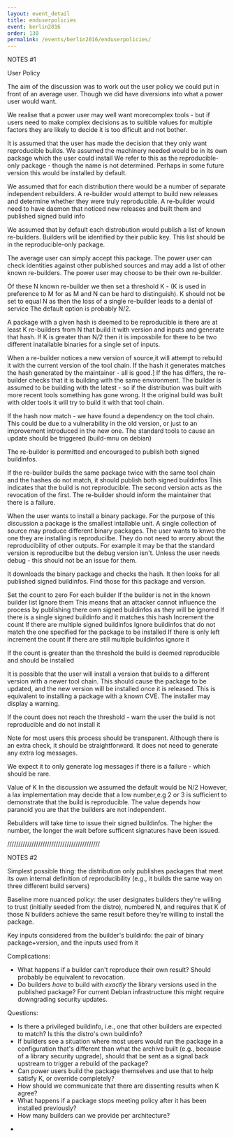 ```yaml
---
layout: event_detail
title: enduserpolicies
event: berlin2016
order: 130
permalink: /events/berlin2016/enduserpolicies/
---
```


NOTES #1

User Policy

The aim of the discussion was to work out the user policy we could put in front of an average user.
Though we did have diversions into what a power user would want.

We realise that a power user may well want morecomplex tools - but if users need to make complex decisions as to suitible values for multiple factors they are likely to decide it is too dificult and not bother.

It is assumed that the user has made the decision that they only want reproducible builds.
We assumed the machinery needed would be in its own package which the user could install
We refer to this as the reproducible-only package - though the name is not determined.
Perhaps in some future version this would be installed by default.

We assumed that for each distribution there would be a number of separate independent rebuilders.
A re-builder would attempt to build new releases and determine whether they were truly reproducible.
A re-builder would need to have daemon that noticed new releases and built them and published signed build info

We assumed that by default each distrobution would publish a list of known re-builders.
Builders will be identified by their public key.
This list should be in the reproducible-only package.

The average user can simply accept this package.
The power user can check identities against other published sources and  may add a list of other known re-builders. 
The power user may choose to be their own re-builder.

Of these N known re-builder we then set a threshold K - (K is used in preference to M for as M and N can be hard to distinguish).
K should not be set to equal N as then the loss of a single re-builder leads to a denial of service 
The default option is probably N/2.

A package with a given hash is deemed to be reproducible is there are at least K re-builders from N that build it with version and inputs and generate that hash.
If K is greater than N/2 then it is impossbile for there to be two different inatallable binaries for a single set of inputs.

When a re-builder notices a new version of source,it will attempt to rebuild it with the current version of the tool chain.
If the hash it generates matches the hash generated by the maintainer - all is good.]
If the has differs, the re-builder checks that it is building with the same environment.
The builder is assumed to be building with the latest - so if the distribution was built with more recent tools something has gone wrong.
It the original build was built with older tools it will try to build it with that tool chain.

If the hash now match - we have found a dependency on the tool chain.
This could be due to a vulnerability in the old version, or just to an improvement introduced in the new one.
The standard tools to cause an update should be triggered (build-mnu on debian)

The re-builder is permitted and encouraged to publish both signed buildinfos.

If the re-builder builds the same package twice with the same tool chain and the hashes do not match, it should publish both signed buildinfos
This indicates that the build is not reproducible. The second version acts as the revocation of the first.
The re-builder should inform the maintainer that there is a failure.


When the user wants to install a binary package.
For the purpose of this discussion a package is the smallest intallable unit. 
A single collection of source may produce different binary packages.
The user wants to knwo the one they are installing is reproducilbe.
They do not need to worry about the reproducibility of other outputs.
For example it may be that the standard version is reproducilbe but the debug version isn't.
Unless the user needs debug - this should not be an issue for them.

It downloads the binary package and checks the hash.
It then looks for all published signed buildinfos.
Find those for this package and version.

Set the count to zero
For each builder
If the builder is not in the known builder list
        Ignore them
        This means that an attacker cannot influence the process by publishing there own signed buildinfos as they will be ignored
If there is a single signed buildinfo and it matches this hash 
        Increment the count 
If there are multiple signed buildinfos
        Ignore buildinfos that do not match the one specified for the package to be installed
	        If there is only left increment the count
	        If there are still multiple buildinfos ignore it

If the count is greater than the threshold the build is deemed reproducible and should be installed

It is possible that the user will install a version that builds to a different version with a newer tool chain.
This should cause the package to be updated, and the new version will be installed once it is released.
This is equivalent to installing a package with a known CVE.
The installer may display a warning.

If the count does not reach the threshold - warn the user the build is not reproducible and do not install it

Note for most users this process should be transparent. 
Although there is an extra check, it should be straightforward.
It does not need to generate any extra log messages.

We expect it to only generate log messages if there is a failure - which should be rare.

Value of K
In the discussion we assumed the default would be N/2
However, a lax implementation may decide that a low number,e.g 2 or 3 is sufficient to demonstrate that the build is reproducible. 
The value depends how paranoid you are that the builders are not independent.

Rebuilders will take time to issue their signed buildinfos.
The higher the number, the longer the wait before sufficent signatures have been issued.

//////////////////////////////////////////

NOTES #2

Simplest possible thing: the distribution only publishes packages that meet its own internal definition of reproducibility (e.g., it builds the same way on three different build servers)

Baseline more nuanced policy: the user designates builders they're willing to trust (initially seeded from the distro), numbered N, and requires that K of those N builders achieve the same result before they're willing to install the package.

Key inputs considered from the builder's buildinfo: the pair of binary package+version, and the inputs used from it

Complications:

* What happens if a builder can't reproduce their own result?  Should probably be equivalent to revocation.
* Do builders *have* to build with *exactly* the library versions used in the published package?  For current Debian infrastructure this might require downgrading security updates.

Questions:

* Is there a privileged buildinfo, i.e., one that other builders are expected to match?  Is this the distro's own buildinfo?
* If builders see a situation where most users would run the package in a configuration that's different than what the archive built (e.g., because of a library security upgrade), should that be sent as a signal back upstream to trigger a rebuild of the package?
* Can power users build the package themselves and use that to help satisfy K, or override completely?
* How should we communicate that there are dissenting results when K agree?
* What happens if a package stops meeting policy after it has been installed previously?
* How many builders can we provide per architecture?

-

